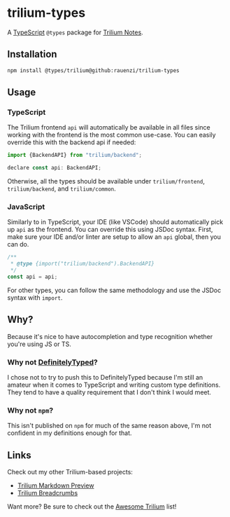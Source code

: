 # trilium-types

A [TypeScript](https://www.typescriptlang.org/) `@types` package for [Trilium Notes](https://github.com/zadam/trilium).

## Installation

```sh
npm install @types/trilium@github:rauenzi/trilium-types
```

## Usage

### TypeScript

The Trilium frontend `api` will automatically be available in all files since working with the frontend is the most common use-case. You can easily override this with the backend api if needed:

```js
import {BackendAPI} from "trilium/backend";

declare const api: BackendAPI;
```

Otherwise, all the types should be available under `trilium/frontend`, `trilium/backend`, and `trilium/common`.

### JavaScript

Similarly to in TypeScript, your IDE (like VSCode) should automatically pick up `api` as the frontend. You can override this using JSDoc syntax. First, make sure your IDE and/or linter are setup to allow an `api` global, then you can do.
```js
/**
 * @type {import("trilium/backend").BackendAPI}
 */
const api = api;
```

For other types, you can follow the same methodology and use the JSDoc syntax with `import`.


## Why?

Because it's nice to have autocompletion and type recognition whether you're using JS or TS.

### Why not [DefinitelyTyped](https://github.com/DefinitelyTyped/DefinitelyTyped/)?

I chose not to try to push this to DefinitelyTyped because I'm still an amateur when it comes to TypeScript and writing custom type definitions. They tend to have a quality requirement that I don't think I would meet.

### Why not `npm`?

This isn't published on `npm` for much of the same reason above, I'm not confident in my definitions enough for that.


## Links

Check out my other Trilium-based projects:
- [Trilium Markdown Preview](https://github.com/rauenzi/Trilium-MarkdownPreview/)
- [Trilium Breadcrumbs](https://github.com/rauenzi/Trilium-Breadcrumbs)

Want more? Be sure to check out the [Awesome Trilium](https://github.com/Nriver/awesome-trilium) list!